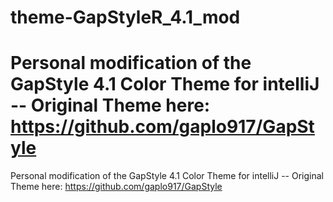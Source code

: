 # theme-GapStyleR_4.1_mod
# Personal modification of the GapStyle 4.1 Color Theme for intelliJ -- Original Theme here: https://github.com/gaplo917/GapStyle


Personal modification of the GapStyle 4.1 Color Theme for intelliJ -- Original Theme here: https://github.com/gaplo917/GapStyle
